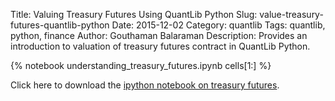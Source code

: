 Title: Valuing Treasury Futures Using QuantLib Python
Slug: value-treasury-futures-quantlib-python
Date: 2015-12-02
Category: quantlib
Tags: quantlib, python, finance
Author: Gouthaman Balaraman
Description: Provides an introduction to valuation of treasury futures contract in QuantLib Python.

{% notebook  understanding_treasury_futures.ipynb cells[1:]  %}

Click here to download the [ipython notebook on treasury futures](/extra/notebooks/understanding_treasury_futures.ipynb).
